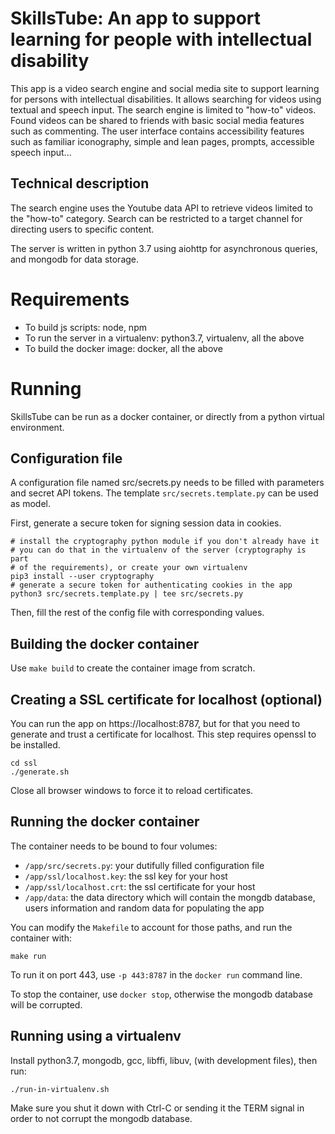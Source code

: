 # SkillsTube: An app to support learning for people with intellectual disability

This app is a video search engine and social media site to support learning for
persons with intellectual disabilities. It allows searching for videos using
textual and speech input. The search engine is limited to "how-to" videos.
Found videos can be shared to friends with basic social media features such as
commenting.  The user interface contains accessibility features such as
familiar iconography, simple and lean pages, prompts, accessible speech
input...

## Technical description

The search engine uses the Youtube data API to retrieve videos limited to the "how-to" category. Search can be restricted to a target channel for directing users to specific content.

The server is written in python 3.7 using aiohttp for asynchronous queries, and mongodb for data storage. 

# Requirements

- To build js scripts: node, npm
- To run the server in a virtualenv: python3.7, virtualenv, all the above
- To build the docker image: docker, all the above

# Running

SkillsTube can be run as a docker container, or directly from a python virtual environment.

## Configuration file

A configuration file named src/secrets.py needs to be filled with parameters and secret API tokens. The template `src/secrets.template.py` can be used as model.

First, generate a secure token for signing session data in cookies.
~~~~
# install the cryptography python module if you don't already have it
# you can do that in the virtualenv of the server (cryptography is part 
# of the requirements), or create your own virtualenv
pip3 install --user cryptography
# generate a secure token for authenticating cookies in the app
python3 src/secrets.template.py | tee src/secrets.py
~~~~

Then, fill the rest of the config file with corresponding values.

## Building the docker container

Use `make build` to create the container image from scratch.

## Creating a SSL certificate for localhost (optional)

You can run the app on https://localhost:8787, but for that you need to
generate and trust a certificate for localhost. This step requires openssl to
be installed.
~~~~
cd ssl
./generate.sh
~~~~
Close all browser windows to force it to reload certificates.

## Running the docker container

The container needs to be bound to four volumes:
* `/app/src/secrets.py`: your dutifully filled configuration file
* `/app/ssl/localhost.key`: the ssl key for your host
* `/app/ssl/localhost.crt`: the ssl certificate for your host
* `/app/data`: the data directory which will contain the mongdb database, users information and random data for populating the app

You can modify the `Makefile` to account for those paths, and run the container with:
~~~~
make run
~~~~

To run it on port 443, use `-p 443:8787` in the `docker run` command line.

To stop the container, use `docker stop`, otherwise the mongodb database will be corrupted.

## Running using a virtualenv

Install python3.7, mongodb, gcc, libffi, libuv, (with development files), then run:
~~~
./run-in-virtualenv.sh
~~~

Make sure you shut it down with Ctrl-C or sending it the TERM signal in order to not corrupt the mongodb database.
